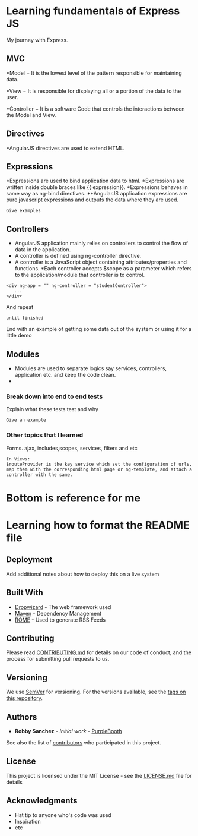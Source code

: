 # Learning fundamentals of Express JS
My journey with Express. 
## MVC
 *Model − It is the lowest level of the pattern responsible for maintaining data.

 *View − It is responsible for displaying all or a portion of the data to the user.

 *Controller − It is a software Code that controls the interactions between the Model and View.

## Directives
*AngularJS directives are used to extend HTML.

## Expressions

*Expressions are used to bind application data to html. 
*Expressions are written inside double braces like {{ expression}}. 
*Expressions behaves in same way as ng-bind directives. 
**AngularJS application expressions are pure javascript expressions and outputs the data where they are used.
```
Give examples
```

## Controllers
* AngularJS application mainly relies on controllers to control the flow of data in the application. 
* A controller is defined using ng-controller directive.
* A controller is a JavaScript object containing attributes/properties and functions.
*Each controller accepts $scope as a parameter which refers to the application/module that controller is to control.
```
<div ng-app = "" ng-controller = "studentController">
   ...
</div>
```

And repeat

```
until finished
```

End with an example of getting some data out of the system or using it for a little demo

## Modules

* Modules are used to separate logics say services, controllers, application etc. and keep the code clean.
* 

### Break down into end to end tests

Explain what these tests test and why

```
Give an example
```

### Other topics that I learned

Forms. ajax, includes,scopes, services, filters and etc

```
In Views:
$routeProvider is the key service which set the configuration of urls, 
map them with the corresponding html page or ng-template, and attach a controller with the same.

```
# Bottom is reference for me 
# Learning how to format the README file

## Deployment

Add additional notes about how to deploy this on a live system

## Built With

* [Dropwizard](http://www.dropwizard.io/1.0.2/docs/) - The web framework used
* [Maven](https://maven.apache.org/) - Dependency Management
* [ROME](https://rometools.github.io/rome/) - Used to generate RSS Feeds

## Contributing

Please read [CONTRIBUTING.md](https://gist.github.com/PurpleBooth/b24679402957c63ec426) for details on our code of conduct, and the process for submitting pull requests to us.

## Versioning

We use [SemVer](http://semver.org/) for versioning. For the versions available, see the [tags on this repository](https://github.com/your/project/tags). 

## Authors

* **Robby Sanchez** - *Initial work* - [PurpleBooth](https://github.com/)

See also the list of [contributors](https://github.com/your/project/contributors) who participated in this project.

## License

This project is licensed under the MIT License - see the [LICENSE.md](LICENSE.md) file for details

## Acknowledgments

* Hat tip to anyone who's code was used
* Inspiration
* etc
